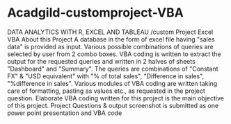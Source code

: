 # Acadgild-customproject-VBA
DATA ANALYTICS WITH R, EXCEL AND TABLEAU /custom Project Excel VBA
About this Project
A database in the form of excel file having "sales data" is provided as input.
Various possible combinations of queries are selected by user from 2 combo boxes.
VBA coding is written to extract the output for the requested queries and written in 2 halves of sheets "Dashboard" and "Summary".
The queries are combinations of "Constant FX" & "USD equivalent" with "% of total sales", "Difference in sales", "%difference in sales".
Various modules of VBA coding are written taking care of formatting, pasting as values etc., as requested in the project question.
Elaborate VBA coding written for this project is the main objective of this project.
Project Questions & output screenshot is submitted as one power point presentation and VBA code
